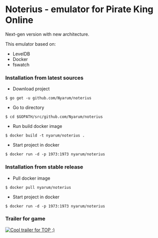 # Noterius - emulator for Pirate King Online

Next-gen version with new architecture.

This emulator based on:
- LevelDB
- Docker
- fswatch

### Installation from latest sources

- Download project
```
$ go get -u github.com/Nyarum/noterius
```

- Go to directory
```
$ cd $GOPATH/src/github.com/Nyarum/noterius
```

- Run build docker image
```
$ docker build -t nyarum/noterius .
```

- Start project in docker
```
$ docker run -d -p 1973:1973 nyarum/noterius
```

### Installation from stable release

- Pull docker image
```
$ docker pull nyarum/noterius
```

- Start project in docker
```
$ docker run -d -p 1973:1973 nyarum/noterius
```

### Trailer for game

[![Cool trailer for TOP ;)](http://img.youtube.com/vi/0l1TWRR5KuI/0.jpg)](http://www.youtube.com/watch?v=0l1TWRR5KuI)